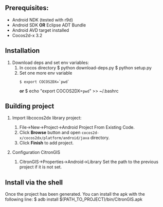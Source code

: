 ## Prerequisites:

* Android NDK (tested with r9d)
* Android SDK **OR** Eclipse ADT Bundle
* Android AVD target installed
* Cocos2d-x 3.2

## Installation

1. Download deps and set env variables:
   1. In cocos directory
      $ python download-deps.py
      $ python setup.py
   2. Set one more env variable
      ``` shell
      $ export COCOS2DX=`pwd`
      ```
      **or**
      $ echo "export COCOS2DX=`pwd`" >> ~/.bashrc

## Building project
		
1. Import libcocos2dx library project:
	1. File->New->Project->Android Project From Existing Code.
	2. Click **Browse** button and open `cocos2d-x/cocos2dx/platform/android/java` directory.
	3. Click **Finish** to add project.
	
2. Configuration CitronGIS
   	1. CitronGIS->Properties->Android->Library
	   Set the path to the previous project if it is not set.

## Install via the shell

Once the project has been generated.
You can install the apk with the following line:
    $ adb install $(PATH_TO_PROJECT)/bin/CitronGIS.apk